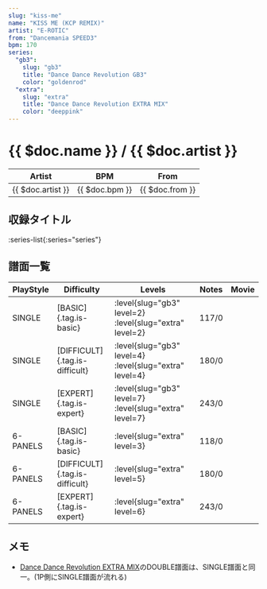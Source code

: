 ```yaml
---
slug: "kiss-me"
name: "KISS ME (KCP REMIX)"
artist: "E-ROTIC"
from: "Dancemania SPEED3"
bpm: 170
series:
  "gb3":
    slug: "gb3"
    title: "Dance Dance Revolution GB3"
    color: "goldenrod"
  "extra":
    slug: "extra"
    title: "Dance Dance Revolution EXTRA MIX"
    color: "deeppink"
---
```


# {{ $doc.name }} / {{ $doc.artist }}

|Artist|BPM|From|
|------|---|----|
|{{ $doc.artist }}|{{ $doc.bpm }}|{{ $doc.from }}|

## 収録タイトル

:series-list{:series="series"}

## 譜面一覧

|PlayStyle|Difficulty|Levels|Notes|Movie|
|---------|----------|------|-----|-----|
|SINGLE|[BASIC]{.tag.is-basic}|:level{slug="gb3" level=2} :level{slug="extra" level=2}|117/0||
|SINGLE|[DIFFICULT]{.tag.is-difficult}|:level{slug="gb3" level=4} :level{slug="extra" level=4}|180/0||
|SINGLE|[EXPERT]{.tag.is-expert}|:level{slug="gb3" level=7} :level{slug="extra" level=7}|243/0||
|6-PANELS|[BASIC]{.tag.is-basic}|:level{slug="extra" level=3}|118/0||
|6-PANELS|[DIFFICULT]{.tag.is-difficult}|:level{slug="extra" level=5}|180/0||
|6-PANELS|[EXPERT]{.tag.is-expert}|:level{slug="extra" level=6}|243/0||

## メモ

- [Dance Dance Revolution EXTRA MIX](/series/extra)のDOUBLE譜面は、SINGLE譜面と同一。(1P側にSINGLE譜面が流れる)
